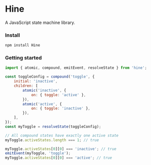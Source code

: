 <!--
    This README is generated from ./config/README/TEMPLATE.md. Do not edit it directly.
-->

# Hine

A JavaScript state machine library.

### Install

```bash
npm install Hine
```

### Getting started

```javascript
import { atomic, compound, emitEvent, resolveState } from 'hine';

const toggleConfig = compound('toggle', {
	initial: 'inactive',
	children: [
		atomic('inactive', {
			on: { toggle: 'active' },
		}),
		atomic('active', {
			on: { toggle: 'inactive' },
		}),
	],
});
const myToggle = resolveState(toggleConfig);

// All compound states have exactly one active state
myToggle.activeStates.length === 1; // true

myToggle.activeStates[0][0] === 'inactive'; // true
emitEvent(myToggle, 'toggle');
myToggle.activeStates[0][0] === 'active'; // true
```
